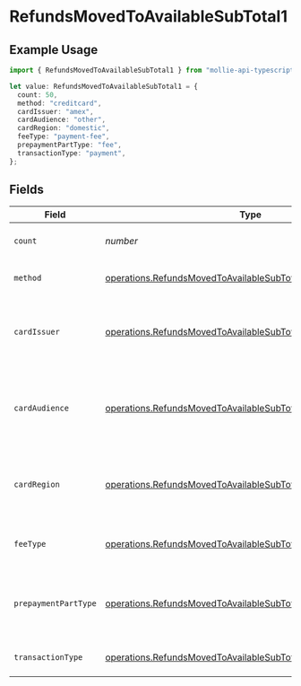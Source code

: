 # RefundsMovedToAvailableSubTotal1

## Example Usage

```typescript
import { RefundsMovedToAvailableSubTotal1 } from "mollie-api-typescript/models/operations";

let value: RefundsMovedToAvailableSubTotal1 = {
  count: 50,
  method: "creditcard",
  cardIssuer: "amex",
  cardAudience: "other",
  cardRegion: "domestic",
  feeType: "payment-fee",
  prepaymentPartType: "fee",
  transactionType: "payment",
};
```

## Fields

| Field                                                                                                                                          | Type                                                                                                                                           | Required                                                                                                                                       | Description                                                                                                                                    | Example                                                                                                                                        |
| ---------------------------------------------------------------------------------------------------------------------------------------------- | ---------------------------------------------------------------------------------------------------------------------------------------------- | ---------------------------------------------------------------------------------------------------------------------------------------------- | ---------------------------------------------------------------------------------------------------------------------------------------------- | ---------------------------------------------------------------------------------------------------------------------------------------------- |
| `count`                                                                                                                                        | *number*                                                                                                                                       | :heavy_minus_sign:                                                                                                                             | Number of transactions of this type                                                                                                            | 50                                                                                                                                             |
| `method`                                                                                                                                       | [operations.RefundsMovedToAvailableSubTotalMethod1](../../models/operations/refundsmovedtoavailablesubtotalmethod1.md)                         | :heavy_minus_sign:                                                                                                                             | Payment type of the transactions                                                                                                               | creditcard                                                                                                                                     |
| `cardIssuer`                                                                                                                                   | [operations.RefundsMovedToAvailableSubTotalCardIssuer1](../../models/operations/refundsmovedtoavailablesubtotalcardissuer1.md)                 | :heavy_minus_sign:                                                                                                                             | In case of payments transactions with card, the card issuer will be available                                                                  | amex                                                                                                                                           |
| `cardAudience`                                                                                                                                 | [operations.RefundsMovedToAvailableSubTotalCardAudience1](../../models/operations/refundsmovedtoavailablesubtotalcardaudience1.md)             | :heavy_minus_sign:                                                                                                                             | In case of payments trnsactions with card, the card audience will be available.                                                                | other                                                                                                                                          |
| `cardRegion`                                                                                                                                   | [operations.RefundsMovedToAvailableSubTotalCardRegion1](../../models/operations/refundsmovedtoavailablesubtotalcardregion1.md)                 | :heavy_minus_sign:                                                                                                                             | In case of payments transactions with card, the card region will be available.                                                                 | domestic                                                                                                                                       |
| `feeType`                                                                                                                                      | [operations.RefundsMovedToAvailableSubTotalFeeType1](../../models/operations/refundsmovedtoavailablesubtotalfeetype1.md)                       | :heavy_minus_sign:                                                                                                                             | Present when the transaction represents a fee.                                                                                                 | payment-fee                                                                                                                                    |
| `prepaymentPartType`                                                                                                                           | [operations.RefundsMovedToAvailableSubTotalPrepaymentPartType1](../../models/operations/refundsmovedtoavailablesubtotalprepaymentparttype1.md) | :heavy_minus_sign:                                                                                                                             | Prepayment part: fee itself, reimbursement, discount, VAT or rounding compensation.                                                            | fee                                                                                                                                            |
| `transactionType`                                                                                                                              | [operations.RefundsMovedToAvailableSubTotalTransactionType1](../../models/operations/refundsmovedtoavailablesubtotaltransactiontype1.md)       | :heavy_minus_sign:                                                                                                                             | Represents the transaction type                                                                                                                | payment                                                                                                                                        |